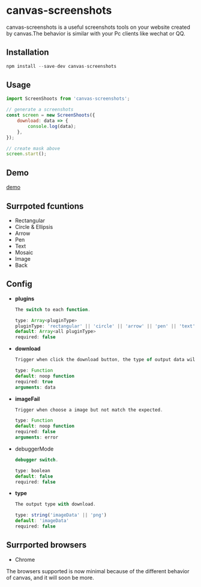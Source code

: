 # canvas-screenshots

canvas-screenshots is a useful screenshots tools on your website created by canvas.The behavior is similar with your Pc clients like wechat or QQ.

## Installation

```js
npm install --save-dev canvas-screenshots
```

## Usage

```js
import ScreenShoots from 'canvas-screenshots';

// generate a screenshots
const screen = new ScreenShoots({
    download: data => {
        console.log(data);
    },
});

// create mask above
screen.start();
```

## Demo

[demo](https://luobata.github.io/canvas-screenshots/test.html)

## Surrpoted fcuntions

*   Rectangular
*   Circle & Ellipsis
*   Arrow
*   Pen
*   Text
*   Mosaic
*   Image
*   Back

## Config

- **plugins**

  ```js
  The switch to each function.

  type: Array<pluginType> 
  pluginType: 'rectangular' || 'circle' || 'arrow' || 'pen' || 'text' || 'mosaic' || 'image' || 'back'
  default: Array<all pluginType>
  required: false
  ```

- **download**

  ```js
  Trigger when click the download button, the type of output data will be decided by config type.

  type: Function
  default: noop function
  required: true
  arguments: data
  ```

- **imageFail**

  ```js
  Trigger when choose a image but not match the expected.

  type: Function
  default: noop function
  required: false
  arguments: error
  ```

- debuggerMode

  ```js
  debugger switch.

  type: boolean
  default: false
  required: false
  ```

- **type**

  ```js
  The output type with download.

  type: string('imageData' || 'png')
  default: 'imageData'
  required: false
  ```

## Surrported browsers

*   Chrome

The browsers supported is now minimal because of the different behavior of canvas, and it will soon be more.
